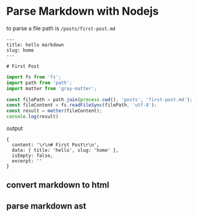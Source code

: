 # Parse Markdown with Nodejs

to parse a file path is `/posts/first-post.md`

```
---
title: hello markdown
slug: home
---

# First Post

```

```js
import fs from 'fs';
import path from 'path';
import matter from 'gray-matter';

const filePath = path.join(process.cwd(), 'posts', 'first-post.md');
const fileContent = fs.readFileSync(filePath, 'utf-8');
const result = matter(fileContent);
console.log(result)
```

output

```
{
  content: '\r\n# First Post\r\n',
  data: { title: 'hello', slug: 'home' },
  isEmpty: false,
  excerpt: ''
}
```

## convert markdown to html

## parse markdown ast


